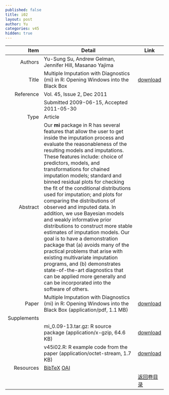 ```yaml
---
published: false
title: i02
layout: post
author: Yu
categories: v45
hidden: true
---
```


| Item | Detail | Link |
|---:|---|---|
| Authors | Yu-Sung Su, Andrew Gelman, Jennifer Hill, Masanao Yajima| |
| Title |Multiple Imputation with Diagnostics (mi) in R: Opening Windows into the Black Box | [download](http://www.jstatsoft.org/v45/i02/paper) |
| Reference |Vol. 45, Issue 2, Dec 2011 | |
| | Submitted 2009-06-15, Accepted 2011-05-30| | 
| Type | Article| |
| Abstract | Our <b>mi</b> package in R has several features that allow the user to get inside the imputation process and evaluate the reasonableness of the resulting models and imputations. These features include: choice of predictors, models, and transformations for chained imputation models; standard and binned residual plots for checking the fit of the conditional distributions used for imputation; and plots for comparing the distributions of observed and imputed data. In addition, we use Bayesian models and weakly informative prior distributions to construct more stable estimates of imputation models. Our goal is to have a demonstration package that (a) avoids many of the practical problems that arise with existing multivariate imputation programs, and (b) demonstrates state-of-the-art diagnostics that can be applied more generally and can be incorporated into the software of others.| |
| Paper | Multiple Imputation with Diagnostics (mi) in R: Opening Windows into the Black Box  (application/pdf, 1.1 MB)| [download](http://www.jstatsoft.org/v45/i02/paper) |
| Supplements | | |
| |mi_0.09-13.tar.gz: R source package  (application/x-gzip, 64.6 KB)|  [download](http://www.jstatsoft.org/v45/i02/supp/1) |
| |v45i02.R: R example code from the paper  (application/octet-stream, 1.7 KB)|  [download](http://www.jstatsoft.org/v45/i02/supp/2) |
| Resources | [BibTeX](http://www.jstatsoft.org/v45/i02/bibtex) [OAI](http://www.jstatsoft.org/oai?verb=GetRecord&identifier=oai.jstatsoft/v45/i02&prefix=oai_dc)| |
| |  | [返回卷目录]({{site.baseurl}}/volume/v45.html) |